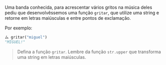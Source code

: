 Uma banda conhecida, para acrescentar vários gritos na  música deles pediu que desenvolvêssemos uma função `gritar`, que utilize uma string e retorne em letras maiúsculas e entre pontos de exclamação.

Por exemplo:

```python
ム gritar("miguel")
"MIGUEL!"
```

> Defina a função `gritar`. Lembre da função `str.upper` que transforma uma string em letras maiúsculas.

